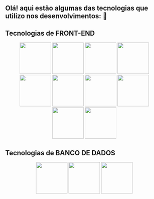## Olá! aqui estão algumas das tecnologias que utilizo nos desenvolvimentos:  👋

## Tecnologias de FRONT-END
<div align="center">
<img src="https://cdn.jsdelivr.net/gh/devicons/devicon@latest/icons/html5/html5-original-wordmark.svg" width='100px' height='100px' />
<img src="https://cdn.jsdelivr.net/gh/devicons/devicon@latest/icons/css3/css3-original-wordmark.svg" width='100px' height='100px' />
<img src="https://cdn.jsdelivr.net/gh/devicons/devicon@latest/icons/javascript/javascript-original.svg" width='100px' height='100px' />
<img src="https://cdn.jsdelivr.net/gh/devicons/devicon@latest/icons/typescript/typescript-original.svg" width='100px' height='100px' />
<img src="https://cdn.jsdelivr.net/gh/devicons/devicon@latest/icons/redux/redux-original.svg" width='100px' height='100px' />
<img src="https://cdn.jsdelivr.net/gh/devicons/devicon@latest/icons/react/react-original-wordmark.svg" width='100px' height='100px' />
<img src="https://cdn.jsdelivr.net/gh/devicons/devicon@latest/icons/nextjs/nextjs-original-wordmark.svg" width='100px' height='100px' />
<img src="https://cdn.jsdelivr.net/gh/devicons/devicon@latest/icons/tailwindcss/tailwindcss-plain-wordmark.svg" width='100px' height='100px' />
<img src="https://cdn.jsdelivr.net/gh/devicons/devicon@latest/icons/bootstrap/bootstrap-original-wordmark.svg" width='100px' height='100px' />
<img src="https://cdn.jsdelivr.net/gh/devicons/devicon@latest/icons/materialui/materialui-original.svg" width='100px' height='100px' />    
</div>

## Tecnologias de BANCO DE DADOS
   
<div align="center">
<img src="https://cdn.jsdelivr.net/gh/devicons/devicon@latest/icons/mysql/mysql-original-wordmark.svg" width='100px' height='100px' />    
<img src="https://cdn.jsdelivr.net/gh/devicons/devicon@latest/icons/postgresql/postgresql-original-wordmark.svg" width='100px' height='100px' /> 
<img src="https://cdn.jsdelivr.net/gh/devicons/devicon@latest/icons/mongodb/mongodb-original-wordmark.svg" width='100px' height='100px' /> 
</div>


          

